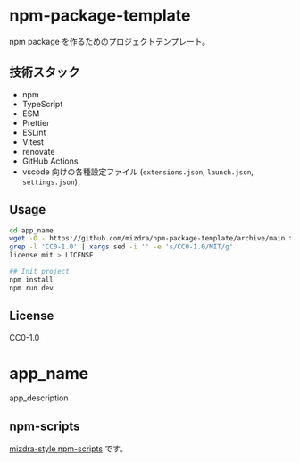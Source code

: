 # npm-package-template

npm package を作るためのプロジェクトテンプレート。

## 技術スタック

- npm
- TypeScript
- ESM
- Prettier
- ESLint
- Vitest
- renovate
- GitHub Actions
- vscode 向けの各種設定ファイル (`extensions.json`, `launch.json`, `settings.json`)

## Usage

```bash
cd app_name
wget -O - https://github.com/mizdra/npm-package-template/archive/main.tar.gz | tar xzvf - --strip=1
grep -l 'CC0-1.0' | xargs sed -i '' -e 's/CC0-1.0/MIT/g'
license mit > LICENSE

## Init project
npm install
npm run dev
```

## License

CC0-1.0

# app_name

app_description

## npm-scripts

[mizdra-style npm-scripts](https://www.mizdra.net/entry/2022/03/24/093000) です。
